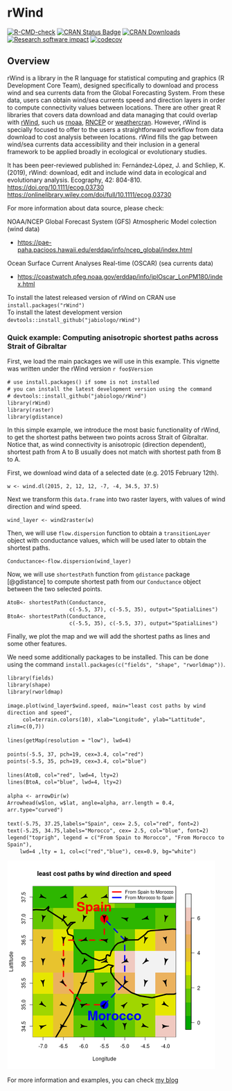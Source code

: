 # rWind

[![R-CMD-check](https://github.com/KlausVigo/rWind/workflows/R-CMD-check/badge.svg)](https://github.com/KlausVigo/rWind/actions)
[![CRAN Status Badge](http://www.r-pkg.org/badges/version/rWind)](https://cran.r-project.org/package=rWind)
[![CRAN Downloads](http://cranlogs.r-pkg.org/badges/rWind)](https://cran.r-project.org/package=rWind)
[![Research software impact](http://depsy.org/api/package/cran/rWind/badge.svg)](http://depsy.org/package/r/rWind)
[![codecov](https://codecov.io/gh/jabiologo/rWind/branch/master/graph/badge.svg)](https://app.codecov.io/gh/jabiologo/rWind)

## Overview

 rWind is a library in the R language for statistical computing and graphics (R Development Core Team), designed specifically to download and process wind and sea currents data from the Global Forecasting System. From these data, users can obtain wind/sea currents speed and direction layers in order to compute connectivity values between locations. There are other great R libraries that covers data download and data managing that could overlap with [rWind](https://cran.r-project.org/package=rWind), such us [rnoaa](https://cran.r-project.org/package=rnoaa), [RNCEP](https://cran.r-project.org/package=RNCEP) or [weathercran](https://cran.r-project.org/package=weathercran). However, rWind is specially focused to offer to the users a straightforward workflow from data download to cost analysis between locations. rWind fills the gap between wind/sea currents data accessibility and their inclusion in a general framework to be applied broadly in ecological or evolutionary studies.
 
 It has been peer-reviewed published in: Fernández‐López, J. and Schliep, K. (2019), rWind: download, edit and include wind data in ecological and evolutionary analysis. Ecography, 42: 804-810. https://doi.org/10.1111/ecog.03730  
https://onlinelibrary.wiley.com/doi/full/10.1111/ecog.03730  

 For more information about data source, please check: 

NOAA/NCEP Global Forecast System (GFS) Atmospheric Model colection (wind data)  
* <https://pae-paha.pacioos.hawaii.edu/erddap/info/ncep_global/index.html>

Ocean Surface Current Analyses Real-time (OSCAR) (sea currents data)  
* <https://coastwatch.pfeg.noaa.gov/erddap/info/jplOscar_LonPM180/index.html><br />

To install the latest released version of rWind on CRAN use `install.packages("rWind")`  
To install the latest development version `devtools::install_github("jabiologo/rWind")`  
  
  
  
### Quick example: Computing anisotropic shortest paths across Strait of Gibraltar

First, we load the main packages we will use in this example. This vignette 
was written under the rWind version `r foo$Version`

```{R}
# use install.packages() if some is not installed
# you can install the latest development version using the command 
# devtools::install_github("jabiologo/rWind")
library(rWind)
library(raster)
library(gdistance)
```


In this simple example, we introduce the most basic functionality of rWind, 
to get the shortest paths between two points across Strait of Gibraltar. Notice
that, as wind connectivity is anisotropic (direction dependent), shortest path
from A to B usually does not match with shortest path from B to A.

First, we download wind data of a selected date (e.g. 2015 February 12th). 

```{R}
w <- wind.dl(2015, 2, 12, 12, -7, -4, 34.5, 37.5)
```
Next we transform this `data.frame` into two raster layers, with values of wind
direction and wind speed.
```{R}
wind_layer <- wind2raster(w)
```

Then, we will use `flow.dispersion` function to obtain a `transitionLayer` 
object with conductance values, which will be used later to obtain the shortest
paths.
```{R}
Conductance<-flow.dispersion(wind_layer)
```

Now, we will use `shortestPath` function from `gdistance` package [@gdistance] 
to compute shortest path from our `Conductance` object between the two selected
points.
```{R}
AtoB<- shortestPath(Conductance, 
                    c(-5.5, 37), c(-5.5, 35), output="SpatialLines")
BtoA<- shortestPath(Conductance, 
                    c(-5.5, 35), c(-5.5, 37), output="SpatialLines")
```

Finally, we plot the map and we will add the shortest paths as lines and some
other features.

We need some additionally packages to be installed. This can be done using the 
command `install.packages(c("fields", "shape", "rworldmap"))`. 


```{R}
library(fields)
library(shape)
library(rworldmap)

image.plot(wind_layer$wind.speed, main="least cost paths by wind direction and speed", 
     col=terrain.colors(10), xlab="Longitude", ylab="Lattitude", zlim=c(0,7))

lines(getMap(resolution = "low"), lwd=4)

points(-5.5, 37, pch=19, cex=3.4, col="red")
points(-5.5, 35, pch=19, cex=3.4, col="blue")

lines(AtoB, col="red", lwd=4, lty=2)
lines(BtoA, col="blue", lwd=4, lty=2)

alpha <- arrowDir(w)
Arrowhead(w$lon, w$lat, angle=alpha, arr.length = 0.4, arr.type="curved")

text(-5.75, 37.25,labels="Spain", cex= 2.5, col="red", font=2)
text(-5.25, 34.75,labels="Morocco", cex= 2.5, col="blue", font=2)
legend("toprigh", legend = c("From Spain to Morocco", "From Morocco to Spain"),
    lwd=4 ,lty = 1, col=c("red","blue"), cex=0.9, bg="white")
```
![](vignettes/path_Spain_Morocco.png)

  
  
For more information and examples, you can check [my blog](http://allthiswasfield.blogspot.com/2018/11/plotting-wind-highways-using-rwind.html)



